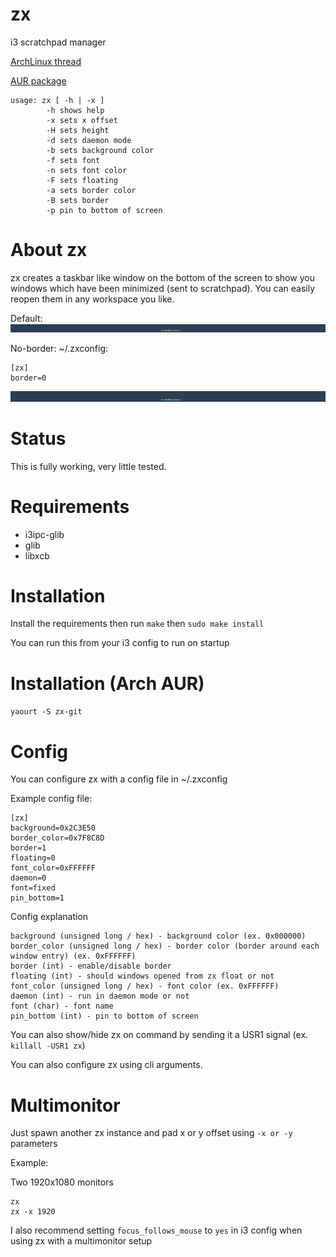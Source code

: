 # zx
i3 scratchpad manager

[ArchLinux thread](https://bbs.archlinux.org/viewtopic.php?pid=1611058)

[AUR package](https://aur.archlinux.org/packages/zx-git/)

```
usage: zx [ -h | -x ]
        -h shows help
        -x sets x offset
        -H sets height
        -d sets daemon mode
        -b sets background color
        -f sets font
        -n sets font color
        -F sets floating
        -a sets border color
        -B sets border
        -p pin to bottom of screen
```

# About zx
zx creates a taskbar like window on the bottom of the screen to show you windows which have been minimized (sent to scratchpad). You can easily reopen them in any workspace you like.

Default:
![Default](https://raw.githubusercontent.com/mstg/zx/master/screenshots/default.png)

No-border:
~/.zxconfig:
```
[zx]
border=0
```
![No-border](https://raw.githubusercontent.com/mstg/zx/master/screenshots/no-border.png)

# Status
This is fully working, very little tested.

# Requirements
* i3ipc-glib
* glib
* libxcb

# Installation
Install the requirements then run `make` then `sudo make install`

You can run this from your i3 config to run on startup

# Installation (Arch AUR)
`yaourt -S zx-git`


# Config
You can configure zx with a config file in ~/.zxconfig

Example config file:
```
[zx]
background=0x2C3E50
border_color=0x7F8C8D
border=1
floating=0
font_color=0xFFFFFF
daemon=0
font=fixed
pin_bottom=1
```

Config explanation
```
background (unsigned long / hex) - background color (ex. 0x000000)
border_color (unsigned long / hex) - border color (border around each window entry) (ex. 0xFFFFFF)
border (int) - enable/disable border
floating (int) - should windows opened from zx float or not
font_color (unsigned long / hex) - font color (ex. 0xFFFFFF)
daemon (int) - run in daemon mode or not
font (char) - font name
pin_bottom (int) - pin to bottom of screen
```

You can also show/hide zx on command by sending it a USR1 signal (ex. `killall -USR1 zx`)

You can also configure zx using cli arguments.

# Multimonitor
Just spawn another zx instance and pad x or y offset using `-x or -y` parameters

Example:

Two 1920x1080 monitors
```
zx
zx -x 1920
```

I also recommend setting `focus_follows_mouse` to `yes` in i3 config when using zx with a multimonitor setup
